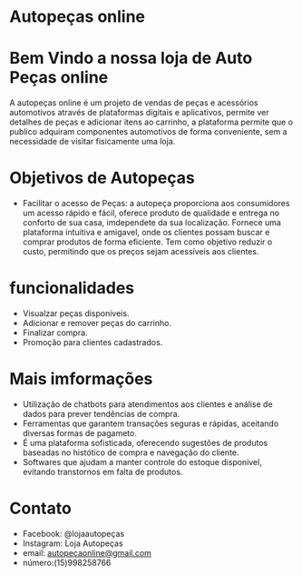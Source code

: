 # Autopeças online
# Bem Vindo a nossa loja de Auto Peças online
A autopeças online é um projeto de vendas de peças e acessórios automotivos através de plataformas digitais e aplicativos, permite ver detalhes de peças e adicionar itens ao carrinho, a plataforma permite que o publico adquiram componentes automotivos de forma conveniente, sem a necessidade de visitar fisicamente uma loja.
# Objetivos de Autopeças
- Facilitar o acesso de Peças: a autopeça proporciona aos consumidores um acesso rápido e fácil, oferece produto de qualidade e entrega no conforto de sua casa, imdependete da sua localização. Fornece uma plataforma intuitiva e amigavel, onde os clientes possam buscar e comprar produtos de forma eficiente. Tem como objetivo reduzir o custo, permitindo que os preços sejam acessíveis aos clientes.
# funcionalidades
- Visualzar peças disponiveis.
- Adicionar e remover peças do carrinho.
- Finalizar compra.
- Promoção para clientes cadastrados.
# Mais imformações 
- Utilização de chatbots para atendimentos aos clientes e análise de dados para prever tendências de compra.
- Ferramentas que garantem transações seguras e rápidas, aceitando diversas formas de pagameto.
- É uma plataforma sofisticada, oferecendo sugestões de produtos baseadas no histótico de compra e navegação do cliente.
- Softwares que ajudam a manter controle do estoque disponivel, evitando transtornos em falta de produtos.
# Contato
- Facebook: @lojaautopeças
- Instagram: Loja Autopeças
- email: autopecaonline@gmail.com
- número:(15)998258766
